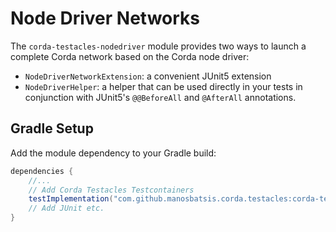
# Node Driver Networks 

The `corda-testacles-nodedriver` 
module provides two ways to launch a complete Corda network 
based on the Corda node driver:

- `NodeDriverNetworkExtension`: a convenient JUnit5 extension 
- `NodeDriverHelper`: a helper that can be used directly in your tests 
in conjunction with JUnit5's `@@BeforeAll` and `@AfterAll` annotations. 

## Gradle Setup

Add the module dependency to your Gradle build:

```groovy
dependencies {
    //...
    // Add Corda Testacles Testcontainers 
    testImplementation("com.github.manosbatsis.corda.testacles:corda-testacles-nodedriver:$testacles_version")
    // Add JUnit etc.
}
```
